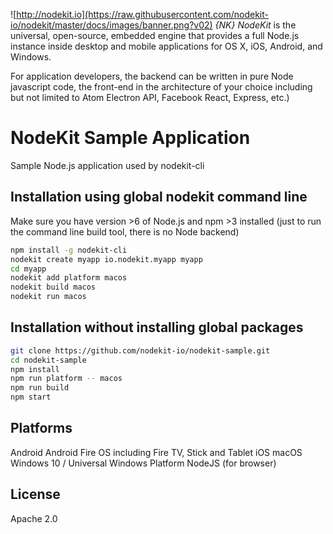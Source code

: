 ![http://nodekit.io](https://raw.githubusercontent.com/nodekit-io/nodekit/master/docs/images/banner.png?v02)
*{NK} NodeKit* is the universal, open-source, embedded engine that provides a full Node.js instance inside desktop and mobile applications for OS X, iOS, Android, and Windows.  

For application developers, the backend can be written in pure Node javascript code, the front-end in the architecture of your choice including but not limited to Atom Electron API, Facebook React, Express, etc.)

# NodeKit Sample Application

Sample Node.js application used by nodekit-cli 

## Installation using global nodekit command line

Make sure you have version >6 of Node.js and npm >3 installed (just to run the command line build tool, there is no Node backend)

``` bash
npm install -g nodekit-cli
nodekit create myapp io.nodekit.myapp myapp
cd myapp
nodekit add platform macos
nodekit build macos
nodekit run macos
```

## Installation without installing global packages

``` bash
git clone https://github.com/nodekit-io/nodekit-sample.git
cd nodekit-sample
npm install
npm run platform -- macos
npm run build 
npm start
```

## Platforms

Android
Android Fire OS including Fire TV, Stick and Tablet
iOS
macOS
Windows 10 / Universal Windows Platform
NodeJS (for browser)

## License

Apache 2.0